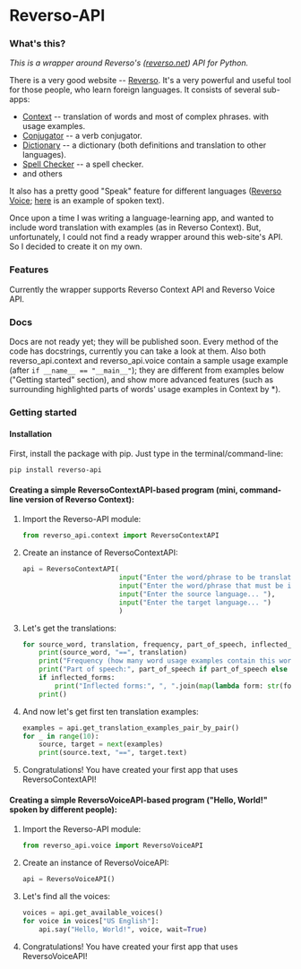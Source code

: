 # Reverso-API

### What's this?
*This is a wrapper around Reverso's ([reverso.net](https://reverso.net)) API for Python.*

There is a very good website -- [Reverso](https://reverso.net). It's a very powerful and useful tool for those
people, who learn foreign languages. It consists of several sub-apps:
+ [Context](https://context.reverso.net) -- translation of words and most of complex phrases.
with usage examples.
+ [Conjugator](https://conjugator.reverso.net) -- a verb conjugator.
+ [Dictionary](https://dictionary.reverso.net) -- a dictionary (both definitions and translation to other languages).
+ [Spell Checker](https://reverso.net/spell-checker) -- a spell checker.
+ and others


It also has a pretty good "Speak" feature for different languages ([Reverso Voice](https://voice.reverso.net/RestPronunciation.svc/help);
[here](https://voice.reverso.net/RestPronunciation.svc/v1/output=json/GetVoiceStream/voiceName=Heather22k?inputText=VGhpcyBpcyBhbiBleGFtcGxlIG9mIGEgdGV4dCwgc3Bva2VuIGJ5IFJldmVyc28gVm9pY2U=) is an example of spoken text).

Once upon a time I was writing a language-learning app, and wanted to include word translation with examples (as
in Reverso Context). But, unfortunately, I could not find a ready wrapper around this web-site's API. So I decided to
create it on my own.

### Features
Currently the wrapper supports Reverso Context API and Reverso Voice API.

### Docs
Docs are not ready yet; they will be published soon. Every method of the code has docstrings,
currently you can take a look at them. Also both reverso_api.context and reverso_api.voice
contain a sample usage example (after `if __name__ == "__main__"`); they are different from examples
below ("Getting started" section), and show more advanced features (such as surrounding highlighted
parts of words' usage examples in Context by *).

### Getting started

#### Installation
First, install the package with pip. Just type in the terminal/command-line:
```
pip install reverso-api
```

#### Creating a simple ReversoContextAPI-based program (mini, command-line version of Reverso Context):
1. Import the Reverso-API module:
    ```python
    from reverso_api.context import ReversoContextAPI
    ```
2. Create an instance of ReversoContextAPI:
    ```python
    api = ReversoContextAPI(
                            input("Enter the word/phrase to be translated... "),
                            input("Enter the word/phrase that must be in (target) word usage examples... "),
                            input("Enter the source language... "),
                            input("Enter the target language... ")
                            )
    ```
3. Let's get the translations:
    ```python
    for source_word, translation, frequency, part_of_speech, inflected_forms in api.get_translations():
        print(source_word, "==", translation)
        print("Frequency (how many word usage examples contain this word):", frequency)
        print("Part of speech:", part_of_speech if part_of_speech else "unknown")
        if inflected_forms:
            print("Inflected forms:", ", ".join(map(lambda form: str(form.translation), inflected_forms)))
        print()
    ```
4. And now let's get first ten translation examples:
    ```python
    examples = api.get_translation_examples_pair_by_pair()
    for _ in range(10):
        source, target = next(examples)
        print(source.text, "==", target.text)
    ```
5. Congratulations! You have created your first app that uses ReversoContextAPI!

#### Creating a simple ReversoVoiceAPI-based program ("Hello, World!" spoken by different people):
1. Import the Reverso-API module:
    ```python
    from reverso_api.voice import ReversoVoiceAPI
    ```
2. Create an instance of ReversoVoiceAPI:
    ```python
    api = ReversoVoiceAPI()
    ```
3. Let's find all the voices:
    ```python
    voices = api.get_available_voices()
    for voice in voices["US English"]:
        api.say("Hello, World!", voice, wait=True)
    ```
4. Congratulations! You have created your first app that uses ReversoVoiceAPI!